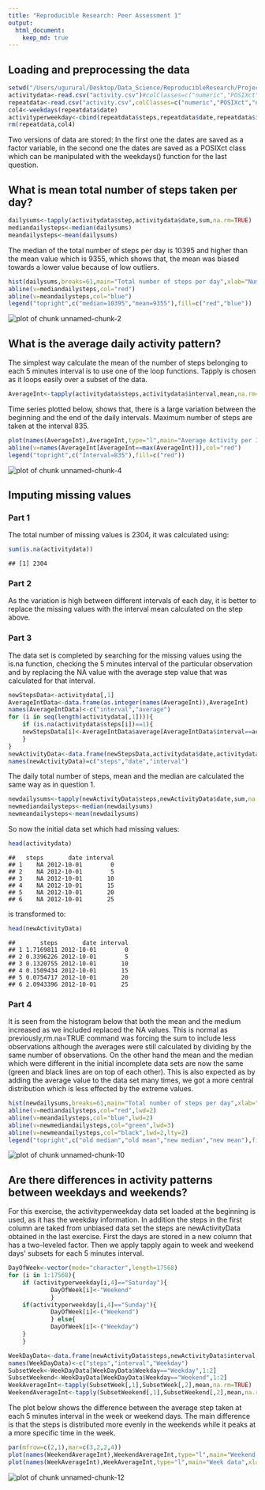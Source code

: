 ```yaml
---
title: "Reproducible Research: Peer Assessment 1"
output: 
  html_document:
    keep_md: true
---
```



## Loading and preprocessing the data

```r
setwd("/Users/ugurural/Desktop/Data_Science/ReproducibleResearch/Project1/RepData_PeerAssessment1/")
activitydata<-read.csv("activity.csv")#colClasses=c("numeric","POSIXct","numeric")
repeatdata<-read.csv("activity.csv",colClasses=c("numeric","POSIXct","numeric"))
col4<-weekdays(repeatdata$date)                     
activityperweekday<-cbind(repeatdata$steps,repeatdata$date,repeatdata$interval,col4)
rm(repeatdata,col4)
```
Two versions of data are stored: In the first one the dates are saved as a factor variable, in the second one the dates are saved as a POSIXct class which can be manipulated with the weekdays() function for the last question.


## What is mean total number of steps taken per day?

```r
dailysums<-tapply(activitydata$step,activitydata$date,sum,na.rm=TRUE)
mediandailysteps<-median(dailysums)
meandailysteps<-mean(dailysums)
```

The median of the total number of steps per day is 10395 and higher than the mean value which is 9355, which shows that, the mean was biased towards a lower value because of low outliers.


```r
hist(dailysums,breaks=61,main="Total number of steps per day",xlab="Number of steps")
abline(v=mediandailysteps,col="red")
abline(v=meandailysteps,col="blue")
legend("topright",c("median=10395","mean=9355"),fill=c("red","blue"))
```

![plot of chunk unnamed-chunk-2](figure/unnamed-chunk-2-1.png) 


## What is the average daily activity pattern?
The simplest way calculate the mean of the number of steps belonging to each 5 minutes interval is to use one of the loop functions. Tapply is chosen as it loops easily over a subset of the data.


```r
AverageInt<-tapply(activitydata$steps,activitydata$interval,mean,na.rm=TRUE)
```

Time series plotted below, shows that, there is a large variation between the beginning and the end of the daily intervals. Maximum number of steps are taken at the interval
835.


```r
plot(names(AverageInt),AverageInt,type="l",main="Average Activity per Interval",xlab="5 Minutes Interval",ylab="Number of Steps")
abline(v=names(AverageInt[AverageInt==max(AverageInt)]),col="red")
legend("topright",c("Interval=835"),fill=c("red"))
```

![plot of chunk unnamed-chunk-4](figure/unnamed-chunk-4-1.png) 


## Imputing missing values
### Part 1
The total number of missing values is 2304, it was calculated using:

```r
sum(is.na(activitydata))
```

```
## [1] 2304
```

### Part 2
As the variation is high between different intervals of each day, it is better to replace the missing values with the interval mean calculated on the step above.

### Part 3
The data set is completed by searching for the missing values using the is.na function, checking the 5 minutes interval of the particular observation and by replacing the NA value with 
the average step value that was calculated for that interval.


```r
newStepsData<-activitydata[,1]
AverageIntData<-data.frame(as.integer(names(AverageInt)),AverageInt)
names(AverageIntData)<-c("interval","average")
for (i in seq(length(activitydata[,1]))){
    if (is.na(activitydata$steps[i])==1){
    newStepsData[i]<-AverageIntData$average[AverageIntData$interval==activitydata$interval[i]]
    }
}
newActivityData<-data.frame(newStepsData,activitydata$date,activitydata$interval)
names(newActivityData)=c("steps","date","interval")
```

The daily total number of steps, mean and the median are calculated the same way as in question 1. 


```r
newdailysums<-tapply(newActivityData$steps,newActivityData$date,sum,na.rm=TRUE)
newmediandailysteps<-median(newdailysums)
newmeandailysteps<-mean(newdailysums)
```

So now the initial data set which had missing values:


```r
head(activitydata)
```

```
##   steps       date interval
## 1    NA 2012-10-01        0
## 2    NA 2012-10-01        5
## 3    NA 2012-10-01       10
## 4    NA 2012-10-01       15
## 5    NA 2012-10-01       20
## 6    NA 2012-10-01       25
```
is transformed to:

```r
head(newActivityData)
```

```
##       steps       date interval
## 1 1.7169811 2012-10-01        0
## 2 0.3396226 2012-10-01        5
## 3 0.1320755 2012-10-01       10
## 4 0.1509434 2012-10-01       15
## 5 0.0754717 2012-10-01       20
## 6 2.0943396 2012-10-01       25
```

### Part 4


It is seen from the histogram below that both the mean and the medium
increased as we included replaced the NA values. This is normal as
previously,rm.na=TRUE command was forcing the sum to include less observations although the averages were still calculated by dividing by the same number of observations. On the other hand the mean and the median which were different in the initial incomplete data sets are now the same (green and black lines are on top of each other). This is also expected as by adding the average value to the data set many times, we got a more central distribution which is less effected by the extreme values.


```r
hist(newdailysums,breaks=61,main="Total number of steps per day",xlab="Number of steps")
abline(v=mediandailysteps,col="red",lwd=2)
abline(v=meandailysteps,col="blue",lwd=2)
abline(v=newmediandailysteps,col="green",lwd=3)
abline(v=newmeandailysteps,col="black",lwd=2,lty=2)
legend("topright",c("old median","old mean","new median","new mean"),fill=c("red","blue","green","black"))
```

![plot of chunk unnamed-chunk-10](figure/unnamed-chunk-10-1.png) 

## Are there differences in activity patterns between weekdays and weekends?

For this exercise, the activityperweekday data set loaded at the beginning is used, as it has the weekday information. In addition the steps in the first column are taked from unbiased data set the steps are  newActivityData obtained in the last exercise. First the days are stored in a new column that has a two-leveled factor. Then we apply tapply again to week and weekend days' subsets for each 5 minutes interval.


```r
DayOfWeek<-vector(mode="character",length=17568)
for (i in 1:17568){
    if (activityperweekday[i,4]=="Saturday"){
            DayOfWeek[i]<-"Weekend"
            } 
    if(activityperweekday[i,4]=="Sunday"){
            DayOfWeek[i]<-("Weekend")  
            } else{
            DayOfWeek[i]<-("Weekday")
    }
    }

WeekDayData<-data.frame(newActivityData$steps,newActivityData$interval,DayOfWeek)
names(WeekDayData)<-c("steps","interval","Weekday")
SubsetWeek<-WeekDayData[WeekDayData$Weekday=="Weekday",1:2]
SubsetWeekend<-WeekDayData[WeekDayData$Weekday=="Weekend",1:2]
WeekAverageInt<-tapply(SubsetWeek[,1],SubsetWeek[,2],mean,na.rm=TRUE)
WeekendAverageInt<-tapply(SubsetWeekend[,1],SubsetWeekend[,2],mean,na.rm=TRUE)
```

The plot below shows the difference between the average step taken at each 5 minutes interval in the week or weekend days. The main difference is that the steps is distributed more evenly in the weekends while it peaks at a more specific time in the week.


```r
par(mfrow=c(2,1),mar=c(3,2,2,4))
plot(names(WeekendAverageInt),WeekendAverageInt,type="l",main="Weekend data",ylab="Number of Steps",xlab="")
plot(names(WeekAverageInt),WeekAverageInt,type="l",main="Week data",xlab="5 Minutes Interval",ylab="Number of Steps")
```

![plot of chunk unnamed-chunk-12](figure/unnamed-chunk-12-1.png) 



